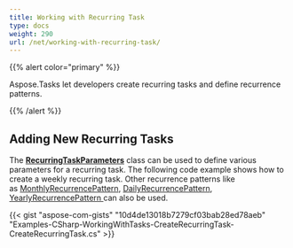```yaml
---
title: Working with Recurring Task
type: docs
weight: 290
url: /net/working-with-recurring-task/
---
```


{{% alert color="primary" %}} 

Aspose.Tasks let developers create recurring tasks and define recurrence patterns.

{{% /alert %}} 
## **Adding New Recurring Tasks**
The [**RecurringTaskParameters**](https://apireference.aspose.com/tasks/net/aspose.tasks/RecurringTaskParameters) class can be used to define various parameters for a recurring task. The following code example shows how to create a weekly recurring task. Other recurrence patterns like as [MonthlyRecurrencePattern](https://apireference.aspose.com/tasks/net/aspose.tasks/monthlyrecurrencepattern), [DailyRecurrencePattern](https://apireference.aspose.com/tasks/net/aspose.tasks/DailyRecurrencePattern), [YearlyRecurrencePattern ](https://apireference.aspose.com/tasks/net/aspose.tasks/YearlyRecurrencePattern)can also be used.

{{< gist "aspose-com-gists" "10d4de13018b7279cf03bab28ed78aeb" "Examples-CSharp-WorkingWithTasks-CreateRecurringTask-CreateRecurringTask.cs" >}}

